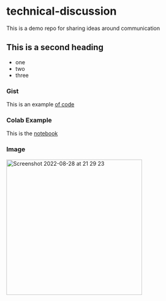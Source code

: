 # technical-discussion
This is a demo repo for sharing ideas around communication


## This is a second heading

* one
* two
* three

### Gist

This is an example [of code](https://gist.github.com/MaxSimo72/04f4f97b8ebf82d06e3cdb160f3864f5)



### Colab Example

This is the [notebook](https://github.com/MaxSimo72/technical-discussion/blob/main/technical_docs.ipynb)


### Image

<img width="354" alt="Screenshot 2022-08-28 at 21 29 23" src="https://user-images.githubusercontent.com/62179539/187091255-5f922a7b-e100-4e5a-bc70-4b437fca60cf.png">
